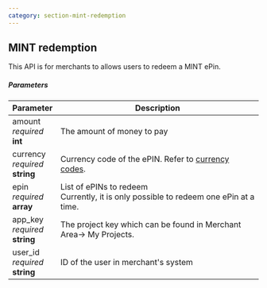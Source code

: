 ```yaml
---
category: section-mint-redemption
---
```


## MINT redemption

This API is for merchants to allows users to redeem a MINT ePin.

##### Parameters

|Parameter|Description|
|---|---|
|amount<br> *required*<br> **int**|The amount of money to pay|
|currency<br> *required*<br> **string**| Currency code of the ePIN. Refer to [currency codes](/reference/currencies).|
|epin<br> *required*<br> **array**|List of ePINs to redeem <br> Currently, it is only possible to redeem one ePin at a time.|
|app_key<br> *required*<br> **string**|The project key which can be found in Merchant Area→ My Projects.|
|user_id<br> *required*<br> **string**|ID of the user in merchant's system|
